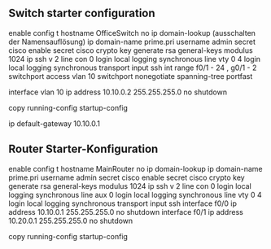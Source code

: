 Switch starter configuration
----------------------------

enable
config t
hostname OfficeSwitch
no ip domain-lookup								(ausschalten der Namensauflösung)
ip domain-name prime.pri
username admin secret cisco
enable secret cisco
crypto key generate rsa general-keys modulus 1024
ip ssh v 2
line con 0
login local
logging synchronous
line vty 0 4
login local
logging synchronous
transport input ssh
int range f0/1 - 24 , g0/1 - 2
switchport access vlan 10
switchport nonegotiate
spanning-tree portfast

interface vlan 10
ip address 10.10.0.2 255.255.255.0
no shutdown

copy running-config startup-config

ip default-gateway 10.10.0.1

Router Starter-Konfiguration
----------------------------
enable
config t
hostname MainRouter
no ip domain-lookup
ip domain-name prime.pri
username admin secret cisco
enable secret cisco
crypto key generate rsa general-keys modulus 1024
ip ssh v 2
line con 0
login local
logging synchronous
line aux 0
login local
logging synchronous
line vty 0 4
login local
logging synchronous
transport input ssh
interface f0/0
ip address 10.10.0.1 255.255.255.0
no shutdown
interface f0/1
ip address 10.20.0.1 255.255.255.0
no shutdown

copy running-config startup-config


